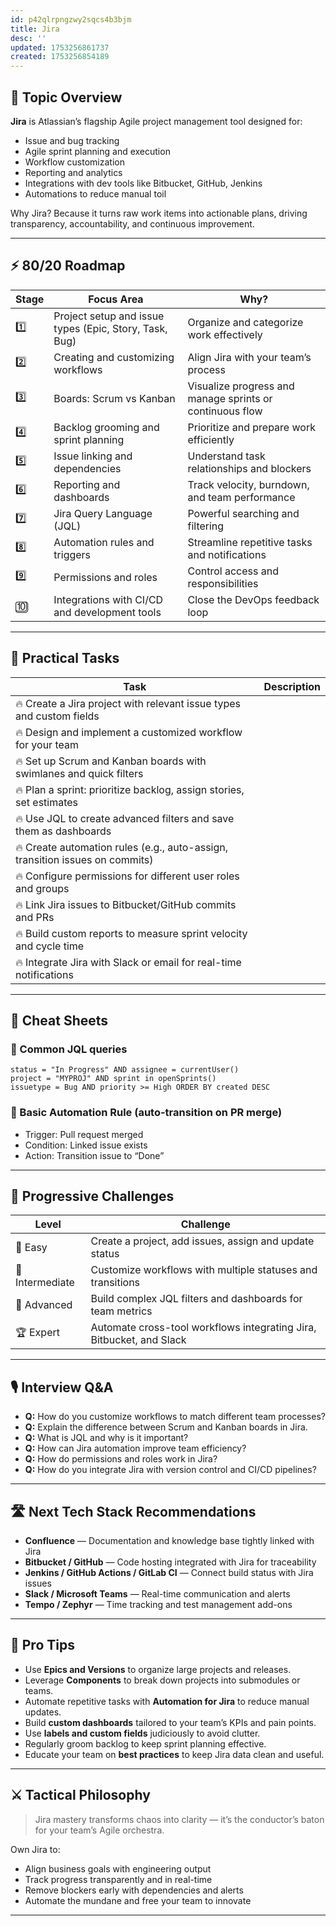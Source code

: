 ```yaml
---
id: p42qlrpngzwy2sqcs4b3bjm
title: Jira
desc: ''
updated: 1753256861737
created: 1753256854189
---
```


## 📌 Topic Overview

**Jira** is Atlassian’s flagship Agile project management tool designed for:

* Issue and bug tracking
* Agile sprint planning and execution
* Workflow customization
* Reporting and analytics
* Integrations with dev tools like Bitbucket, GitHub, Jenkins
* Automations to reduce manual toil

Why Jira?
Because it turns raw work items into actionable plans, driving transparency, accountability, and continuous improvement.

---

## ⚡ 80/20 Roadmap

| Stage | Focus Area                                             | Why?                                                     |
| ----- | ------------------------------------------------------ | -------------------------------------------------------- |
| 1️⃣   | Project setup and issue types (Epic, Story, Task, Bug) | Organize and categorize work effectively                 |
| 2️⃣   | Creating and customizing workflows                     | Align Jira with your team’s process                      |
| 3️⃣   | Boards: Scrum vs Kanban                                | Visualize progress and manage sprints or continuous flow |
| 4️⃣   | Backlog grooming and sprint planning                   | Prioritize and prepare work efficiently                  |
| 5️⃣   | Issue linking and dependencies                         | Understand task relationships and blockers               |
| 6️⃣   | Reporting and dashboards                               | Track velocity, burndown, and team performance           |
| 7️⃣   | Jira Query Language (JQL)                              | Powerful searching and filtering                         |
| 8️⃣   | Automation rules and triggers                          | Streamline repetitive tasks and notifications            |
| 9️⃣   | Permissions and roles                                  | Control access and responsibilities                      |
| 🔟    | Integrations with CI/CD and development tools          | Close the DevOps feedback loop                           |

---

## 🚀 Practical Tasks

| Task                                                                         | Description |
| ---------------------------------------------------------------------------- | ----------- |
| 🔥 Create a Jira project with relevant issue types and custom fields         |             |
| 🔥 Design and implement a customized workflow for your team                  |             |
| 🔥 Set up Scrum and Kanban boards with swimlanes and quick filters           |             |
| 🔥 Plan a sprint: prioritize backlog, assign stories, set estimates          |             |
| 🔥 Use JQL to create advanced filters and save them as dashboards            |             |
| 🔥 Create automation rules (e.g., auto-assign, transition issues on commits) |             |
| 🔥 Configure permissions for different user roles and groups                 |             |
| 🔥 Link Jira issues to Bitbucket/GitHub commits and PRs                      |             |
| 🔥 Build custom reports to measure sprint velocity and cycle time            |             |
| 🔥 Integrate Jira with Slack or email for real-time notifications            |             |

---

## 🧾 Cheat Sheets

### 🔹 Common JQL queries

```jira
status = "In Progress" AND assignee = currentUser()
project = "MYPROJ" AND sprint in openSprints()
issuetype = Bug AND priority >= High ORDER BY created DESC
```

### 🔹 Basic Automation Rule (auto-transition on PR merge)

* Trigger: Pull request merged
* Condition: Linked issue exists
* Action: Transition issue to “Done”

---

## 🎯 Progressive Challenges

| Level           | Challenge                                                            |
| --------------- | -------------------------------------------------------------------- |
| 🥉 Easy         | Create a project, add issues, assign and update status               |
| 🥈 Intermediate | Customize workflows with multiple statuses and transitions           |
| 🥇 Advanced     | Build complex JQL filters and dashboards for team metrics            |
| 🏆 Expert       | Automate cross-tool workflows integrating Jira, Bitbucket, and Slack |

---

## 🎙️ Interview Q\&A

* **Q:** How do you customize workflows to match different team processes?
* **Q:** Explain the difference between Scrum and Kanban boards in Jira.
* **Q:** What is JQL and why is it important?
* **Q:** How can Jira automation improve team efficiency?
* **Q:** How do permissions and roles work in Jira?
* **Q:** How do you integrate Jira with version control and CI/CD pipelines?

---

## 🛣️ Next Tech Stack Recommendations

* **Confluence** — Documentation and knowledge base tightly linked with Jira
* **Bitbucket / GitHub** — Code hosting integrated with Jira for traceability
* **Jenkins / GitHub Actions / GitLab CI** — Connect build status with Jira issues
* **Slack / Microsoft Teams** — Real-time communication and alerts
* **Tempo / Zephyr** — Time tracking and test management add-ons

---

## 🧠 Pro Tips

* Use **Epics and Versions** to organize large projects and releases.
* Leverage **Components** to break down projects into submodules or teams.
* Automate repetitive tasks with **Automation for Jira** to reduce manual updates.
* Build **custom dashboards** tailored to your team’s KPIs and pain points.
* Use **labels and custom fields** judiciously to avoid clutter.
* Regularly groom backlog to keep sprint planning effective.
* Educate your team on **best practices** to keep Jira data clean and useful.

---

## ⚔️ Tactical Philosophy

> Jira mastery transforms chaos into clarity — it’s the conductor’s baton for your team’s Agile orchestra.

Own Jira to:

* Align business goals with engineering output
* Track progress transparently and in real-time
* Remove blockers early with dependencies and alerts
* Automate the mundane and free your team to innovate

---
